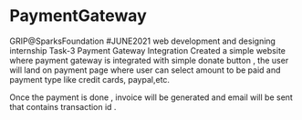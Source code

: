 # PaymentGateway
GRIP@SparksFoundation #JUNE2021 web development and designing internship 
Task-3 Payment Gateway Integration 
Created a simple website where payment gateway is integrated with simple donate button , the user will land on payment page where user can select amount to be paid and payment type like credit cards, paypal,etc.

Once the payment is done , invoice will be generated and  email will be sent that contains transaction id .

